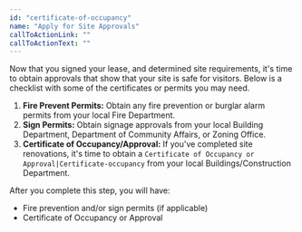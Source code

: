 ```yaml
---
id: "certificate-of-occupancy"
name: "Apply for Site Approvals"
callToActionLink: ""
callToActionText: ""
---
```


Now that you signed your lease, and determined site requirements, it's time to obtain approvals that show that your site is safe for visitors. Below is a checklist with some of the certificates or permits you may need.
      
1. **Fire Prevent Permits:** Obtain any fire prevention or burglar alarm permits from your local Fire Department.
2. **Sign Permits:** Obtain signage approvals from your local Building Department, Department of Community Affairs, or Zoning Office.
3. **Certificate of Occupancy/Approval:** If you've completed site renovations, it's time to obtain a `Certificate of Occupancy or Approval|Certificate-occupancy` from your local Buildings/Construction Department.

After you complete this step, you will have:
- Fire prevention and/or sign permits (if applicable)
- Certificate of Occupancy or Approval
